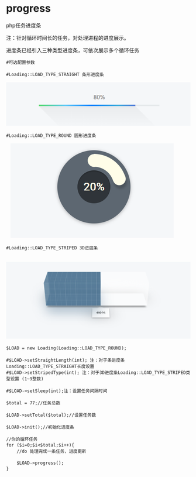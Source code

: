 # progress
php任务进度条

注：针对循环时间长的任务，对处理进程的进度展示。

进度条已经引入三种类型进度条，可依次展示多个循环任务


    #可选配置参数

    #Loading::LOAD_TYPE_STRAIGHT 条形进度条
![条形进度条](https://github.com/ydtg1993/progress/blob/master/straight.png)
    
    #Loading::LOAD_TYPE_ROUND 圆形进度条
    ![圆形进度条](https://github.com/ydtg1993/progress/blob/master/round.png)
    
    #Loading::LOAD_TYPE_STRIPED 3D进度条
    ![3D进度条](https://github.com/ydtg1993/progress/blob/master/3d.png)

    $LOAD = new Loading(Loading::LOAD_TYPE_ROUND);

    #$LOAD->setStraightLength(int); 注：对于条进度条Loading::LOAD_TYPE_STRAIGHT长度设置
    #$LOAD->setStripedType(int); 注：对于3D进度条Loading::LOAD_TYPE_STRIPED类型设置 (1~9整数)
    
    #$LOAD->setSleep(int);注：设置任务间隔时间

    $total = 77;//任务总数
    
    $LOAD->setTotal($total);//设置任务数

    $LOAD->init();//初始化进度条

    //你的循环任务
    for ($i=0;$i<$total;$i++){
        //do 处理完成一条任务，进度更新
    
        $LOAD->progress();
    }


